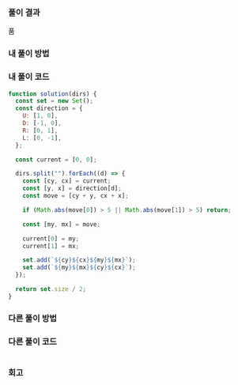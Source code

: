 ### 풀이 결과

품

### 내 풀이 방법

### 내 풀이 코드

```js
function solution(dirs) {
  const set = new Set();
  const direction = {
    U: [1, 0],
    D: [-1, 0],
    R: [0, 1],
    L: [0, -1],
  };

  const current = [0, 0];

  dirs.split("").forEach((d) => {
    const [cy, cx] = current;
    const [y, x] = direction[d];
    const move = [cy + y, cx + x];

    if (Math.abs(move[0]) > 5 || Math.abs(move[1]) > 5) return;

    const [my, mx] = move;

    current[0] = my;
    current[1] = mx;

    set.add(`${cy}${cx}${my}${mx}`);
    set.add(`${my}${mx}${cy}${cx}`);
  });

  return set.size / 2;
}
```

### 다른 풀이 방법

### 다른 풀이 코드

```js

```

### 회고
